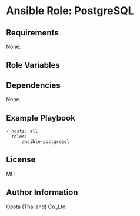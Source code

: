 # Ansible Role: PostgreSQL



## Requirements

None.

## Role Variables



## Dependencies

None.

## Example Playbook

    - hosts: all
      roles:
        - ansible-postgresql


## License

MIT

## Author Information

Opsta (Thailand) Co.,Ltd.
